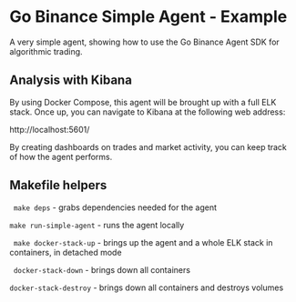 # Go Binance Simple Agent - Example

A very simple agent, showing how to use the Go Binance Agent SDK for algorithmic trading.


## Analysis with Kibana

By using Docker Compose, this agent will be brought up with a full ELK stack. Once up, you can navigate to Kibana at the following web address:

http://localhost:5601/

By creating dashboards on trades and market activity, you can keep track of how the agent performs.

## Makefile helpers

``` make deps``` - grabs dependencies needed for the agent

``` make run-simple-agent ``` - runs the agent locally

``` make docker-stack-up``` - brings up the agent and a whole ELK stack in containers, in detached mode

``` docker-stack-down``` - brings down all containers

```docker-stack-destroy``` - brings down all containers and destroys volumes